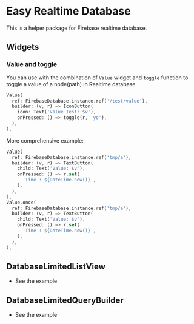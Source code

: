 # Easy Realtime Database

This is a helper package for Firebase realtime database.



## Widgets

### Value and toggle

You can use with the combination of `Value` widget and `toggle` function to toggle a value of a node(path) in Realtime database.

```dart
Value(
  ref: FirebaseDatabase.instance.ref('/test/value'),
  builder: (v, r) => IconButton(
    icon: Text('Value Test: $v'),
    onPressed: () => toggle(r, 'yo'),
  ),
),
```


More comprehensive example:
```dart
Value(
  ref: FirebaseDatabase.instance.ref('tmp/a'),
  builder: (v, r) => TextButton(
    child: Text('Value: $v'),
    onPressed: () => r.set(
      'Time : ${DateTime.now()}',
    ),
  ),
),
Value.once(
  ref: FirebaseDatabase.instance.ref('tmp/a'),
  builder: (v, r) => TextButton(
    child: Text('Value: $v'),
    onPressed: () => r.set(
      'Time : ${DateTime.now()}',
    ),
  ),
),
```


## DatabaseLimitedListView

- See the example



## DatabaseLimitedQueryBuilder


- See the example
